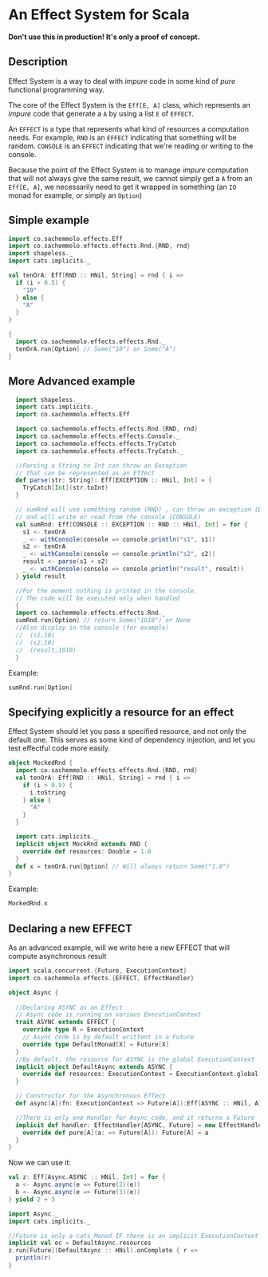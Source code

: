 An Effect System for Scala
==========================

**Don't use this in production! It's only a proof of concept.**
 
Description
-----------

Effect System is a way to deal with _impure_ code in some kind of _pure_ functional programming way.

The core of the Effect System is the `Eff[E, A]` class, which represents an _impure_ code 
that generate a `A` by using a list `E` of `EFFECT`.

An `EFFECT` is a type that represents what kind of resources a computation needs. For example, 
`RND` is an `EFFECT` indicating that something will be random. 
`CONSOLE` is an `EFFECT` indicating that we're reading or writing to the console.
 
Because the point of the Effect System is to manage _impure_ computation that will not always
 give the same result, we cannot simply get a `A` from an `Eff[E, A]`, 
 we necessarily need to get it wrapped in something (an `IO`  monad for example, or simply an `Option`)
 
  
Simple example
--------------

```scala
import co.sachemmolo.effects.Eff
import co.sachemmolo.effects.effects.Rnd.{RND, rnd}
import shapeless._
import cats.implicits._

val tenOrA: Eff[RND :: HNil, String] = rnd { i =>
  if (i > 0.5) {
    "10"
  } else {
    "A"
  }
}

{
  import co.sachemmolo.effects.effects.Rnd._
  tenOrA.run[Option] // Some("10") or Some("A")
}
```

More Advanced example
---------------------

```scala
  import shapeless._
  import cats.implicits._
  import co.sachemmolo.effects.Eff

  import co.sachemmolo.effects.effects.Rnd.{RND, rnd}
  import co.sachemmolo.effects.effects.Console._
  import co.sachemmolo.effects.effects.TryCatch
  import co.sachemmolo.effects.effects.TryCatch._

  //Parsing a String to Int can throw an Exception
  // that can be represented as an Effect
  def parse(str: String): Eff[EXCEPTION :: HNil, Int] = {
    TryCatch[Int](str.toInt)
  }

  // sumRnd will use something random (RND) , can throw an exception (EXCEPTION)
  // and will write or read from the console (CONSOLE)
  val sumRnd: Eff[CONSOLE :: EXCEPTION :: RND :: HNil, Int] = for {
    s1 <- tenOrA
    _ <- withConsole(console => console.println("s1", s1))
    s2 <- tenOrA
    _ <- withConsole(console => console.println("s2", s2))
    result <- parse(s1 + s2)
    _ <- withConsole(console => console.println("result", result))
  } yield result

  //For the moment nothing is printed in the console.
  // The code will be executed only when handled
  {
  import co.sachemmolo.effects.effects.Rnd._
  sumRnd.run[Option] // return Some("1010") or None
  //Also display in the console (for example)
  //  (s1,10)
  //  (s2,10)
  //  (result,1010)
  }
```

Example:
```scala
sumRnd.run[Option]
```

Specifying explicitly a resource for an effect
----------------------------------------------

Effect System should let you pass a specified resource, and not only the default one.
This serves as some kind of dependency injection, and let you test effectful code more easily.

```scala
object MockedRnd {
  import co.sachemmolo.effects.effects.Rnd.{RND, rnd}
  val tenOrA: Eff[RND :: HNil, String] = rnd { i =>
    if (i > 0.9) {
      i.toString
    } else {
      "A"
    }
  }

  import cats.implicits._
  implicit object MockRnd extends RND {
    override def resources: Double = 1.0
  }
  def x = tenOrA.run[Option] // Will always return Some("1.0")
}
```

Example:
```scala
MockedRnd.x
```


Declaring a new EFFECT
----------------------

As an advanced example, will we write here a new EFFECT that will compute asynchronous result

```scala
import scala.concurrent.{Future, ExecutionContext}
import co.sachemmolo.effects.{EFFECT, EffectHandler}

object Async {
   
  //Declaring ASYNC as an Effect
  // Async code is running on various ExecutionContext
  trait ASYNC extends EFFECT {
    override type R = ExecutionContext
    // Async code is by default writtent in a Future
    override type DefaultMonad[X] = Future[X] 
  }
  //By default, the resource for ASYNC is the global ExecutionContext
  implicit object DefaultAsync extends ASYNC {
    override def resources: ExecutionContext = ExecutionContext.global
  }

  // Constructor for the Asynchronous Effect
  def async[A](fn: ExecutionContext => Future[A]):Eff[ASYNC :: HNil, A] = Eff[ASYNC, A](fn)

  //There is only one Handler for Async code, and it returns a Future
  implicit def handler: EffectHandler[ASYNC, Future] = new EffectHandler[ASYNC, Future] {
    override def pure[A](a: => Future[A]): Future[A] = a
  }
}
```

Now we can use it:

```scala
val z: Eff[Async.ASYNC :: HNil, Int] = for {
  a <- Async.async(e => Future(2)(e))
  b <- Async.async(e => Future(3)(e))
} yield 2 + 3

import Async._
import cats.implicits._

//Future is only a cats Monad IF there is an implicit ExecutionContext in scope
implicit val ec = DefaultAsync.resources
z.run[Future](DefaultAsync :: HNil).onComplete { r => 
  println(r)
}
```
 
